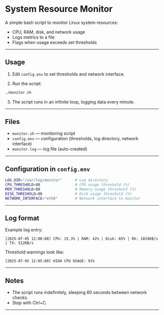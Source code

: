 # System Resource Monitor

A simple bash script to monitor Linux system resources:

* CPU, RAM, disk, and network usage
* Logs metrics to a file
* Flags when usage exceeds set thresholds

---

## Usage

1. Edit `config.env` to set thresholds and network interface.

2. Run the script:

```bash
./monitor.sh
```

3. The script runs in an infinite loop, logging data every minute.

---

## Files

* `monitor.sh` — monitoring script
* `config.env` — configuration (thresholds, log directory, network interface)
* `monitor.log` — log file (auto-created)

---

## Configuration in `config.env`

```bash
LOG_DIR="/var/log/monitor"      # Log directory  
CPU_THRESHOLD=80                # CPU usage threshold (%)  
MEM_THRESHOLD=80                # Memory usage threshold (%)  
DISK_THRESHOLD=90               # Disk usage threshold (%)  
NETWORK_INTERFACE="eth0"        # Network interface to monitor  
```

---

## Log format

Example log entry:

```
[2025-07-05 12:00:00] CPU: 15.3% | RAM: 42% | Disk: 65% | RX: 1024KB/s | TX: 512KB/s
```

Threshold warnings look like:

```
[2025-07-05 12:05:00] HIGH CPU USAGE: 91%
```

---

## Notes

* The script runs indefinitely, sleeping 60 seconds between network checks.
* Stop with Ctrl+C.

---
